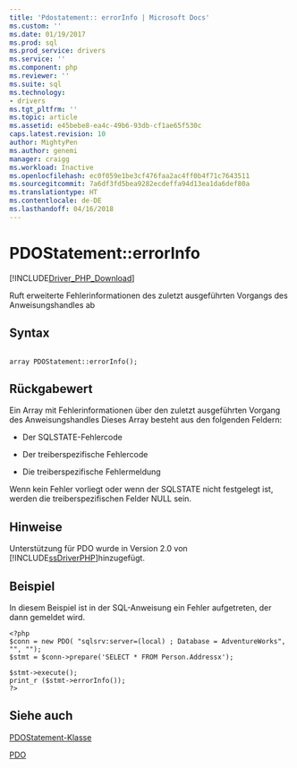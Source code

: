 ```yaml
---
title: 'Pdostatement:: errorInfo | Microsoft Docs'
ms.custom: ''
ms.date: 01/19/2017
ms.prod: sql
ms.prod_service: drivers
ms.service: ''
ms.component: php
ms.reviewer: ''
ms.suite: sql
ms.technology:
- drivers
ms.tgt_pltfrm: ''
ms.topic: article
ms.assetid: e45bebe8-ea4c-49b6-93db-cf1ae65f530c
caps.latest.revision: 10
author: MightyPen
ms.author: genemi
manager: craigg
ms.workload: Inactive
ms.openlocfilehash: ec0f059e1be3cf476faa2ac4ff0b4f71c7643511
ms.sourcegitcommit: 7a6df3fd5bea9282ecdeffa94d13ea1da6def80a
ms.translationtype: HT
ms.contentlocale: de-DE
ms.lasthandoff: 04/16/2018
---
```

# <a name="pdostatementerrorinfo"></a>PDOStatement::errorInfo
[!INCLUDE[Driver_PHP_Download](../../includes/driver_php_download.md)]

Ruft erweiterte Fehlerinformationen des zuletzt ausgeführten Vorgangs des Anweisungshandles ab  
  
## <a name="syntax"></a>Syntax  
  
```  
  
array PDOStatement::errorInfo();  
```  
  
## <a name="return-value"></a>Rückgabewert  
Ein Array mit Fehlerinformationen über den zuletzt ausgeführten Vorgang des Anweisungshandles Dieses Array besteht aus den folgenden Feldern:  
  
-   Der SQLSTATE-Fehlercode  
  
-   Der treiberspezifische Fehlercode  
  
-   Die treiberspezifische Fehlermeldung  
  
Wenn kein Fehler vorliegt oder wenn der SQLSTATE nicht festgelegt ist, werden die treiberspezifischen Felder NULL sein.  
  
## <a name="remarks"></a>Hinweise  
Unterstützung für PDO wurde in Version 2.0 von [!INCLUDE[ssDriverPHP](../../includes/ssdriverphp_md.md)]hinzugefügt.  
  
## <a name="example"></a>Beispiel  
In diesem Beispiel ist in der SQL-Anweisung ein Fehler aufgetreten, der dann gemeldet wird.  
  
```  
<?php  
$conn = new PDO( "sqlsrv:server=(local) ; Database = AdventureWorks", "", "");  
$stmt = $conn->prepare('SELECT * FROM Person.Addressx');  
  
$stmt->execute();  
print_r ($stmt->errorInfo());  
?>  
```  
  
## <a name="see-also"></a>Siehe auch  
[PDOStatement-Klasse](../../connect/php/pdostatement-class.md)

[PDO](http://php.net/manual/book.pdo.php)  
  

